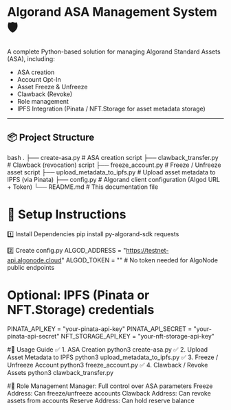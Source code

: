 # Algorand ASA Management System 🛡️

A complete Python-based solution for managing Algorand Standard Assets (ASA), including:
- ASA creation
- Account Opt-In
- Asset Freeze & Unfreeze
- Clawback (Revoke)
- Role management
- IPFS Integration (Pinata / NFT.Storage for asset metadata storage)

---

## 📦 Project Structure

bash
.
 ├── create-asa.py          # ASA creation script 
 ├── clawback_transfer.py   # Clawback (revocation) script
 ├── freeze_account.py      # Freeze / Unfreeze asset script
 ├── upload_metadata_to_ipfs.py         # Upload asset metadata to IPFS (via Pinata)
 ├── config.py              # Algorand client configuration (Algod URL + Token)
 └── README.md              # This documentation file

# 🔧 Setup Instructions
 1️⃣ Install Dependencies
 pip install py-algorand-sdk requests

 2️⃣ Create config.py
 ALGOD_ADDRESS = "https://testnet-api.algonode.cloud"
 ALGOD_TOKEN = ""  # No token needed for AlgoNode public endpoints

# Optional: IPFS (Pinata or NFT.Storage) credentials
 PINATA_API_KEY = "your-pinata-api-key"
 PINATA_API_SECRET = "your-pinata-api-secret"
 NFT_STORAGE_API_KEY = "your-nft-storage-api-key"

#🚀 Usage Guide
 ✅ 1. ASA Creation 
 python3 create-asa.py
 ✅ 2. Upload Asset Metadata to IPFS
 python3 upload_metadata_to_ipfs.py
 ✅ 3. Freeze / Unfreeze Account
 python3 freeze_account.py
 ✅ 4. Clawback / Revoke Assets
 python3 clawback_transfer.py

#🔐 Role Management
 Manager: Full control over ASA parameters
 Freeze Address: Can freeze/unfreeze accounts
 Clawback Address: Can revoke assets from accounts
 Reserve Address: Can hold reserve balance

